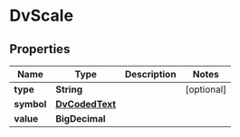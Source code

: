 

# DvScale


## Properties

| Name | Type | Description | Notes |
|------------ | ------------- | ------------- | -------------|
|**type** | **String** |  |  [optional] |
|**symbol** | [**DvCodedText**](DvCodedText.md) |  |  |
|**value** | **BigDecimal** |  |  |



